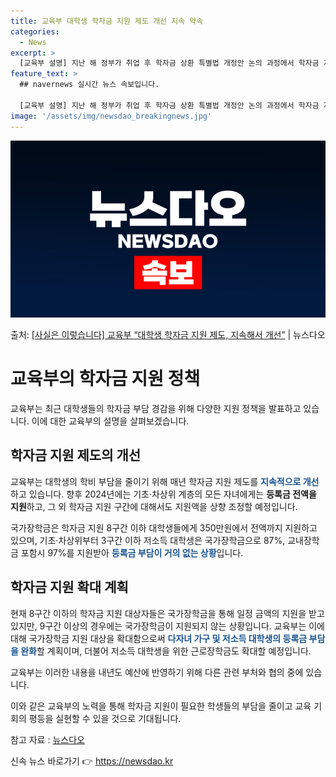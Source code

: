 ```yaml
---
title: 교육부 대학생 학자금 지원 제도 개선 지속 약속
categories:
  - News
excerpt: >
  [교육부 설명] 지난 해 정부가 취업 후 학자금 상환 특별법 개정안 논의 과정에서 학자금 지원 5구간 이하 …
feature_text: >
  ## navernews 실시간 뉴스 속보입니다.

  [교육부 설명] 지난 해 정부가 취업 후 학자금 상환 특별법 개정안 논의 과정에서 학자금 지원 5구간 이하 …
image: '/assets/img/newsdao_breakingnews.jpg'
---
```


![뉴스다오 속보](/assets/img/newsdao_breakingnews.jpg)

<p>출처: <a href="https://newsdao.kr/3292" rel="dofollow">[사실은 이렇습니다] 교육부 “대학생 학자금 지원 제도, 지속해서 개선”</a> | 뉴스다오</p>

<h1>교육부의 학자금 지원 정책</h1>

<p data-ke-size="size16">교육부는 최근 대학생들의 학자금 부담 경감을 위해 다양한 지원 정책을 발표하고 있습니다. 이에 대한 교육부의 설명을 살펴보겠습니다.</p>

<h2>학자금 지원 제도의 개선</h2>
교육부는 대학생의 학비 부담을 줄이기 위해 매년 학자금 지원 제도를 <b><span style="color: #1a5490;">지속적으로 개선</span></b>하고 있습니다. 향후 2024년에는 기초·차상위 계층의 모든 자녀에게는 <b>등록금 전액을 지원</b>하고, 그 외 학자금 지원 구간에 대해서도 지원액을 상향 조정할 예정입니다. 

국가장학금은 학자금 지원 8구간 이하 대학생들에게 350만원에서 전액까지 지원하고 있으며, 기초·차상위부터 3구간 이하 저소득 대학생은 국가장학금으로 87%, 교내장학금 포함시 97%를 지원받아 <b><span style="color: #1a5490;">등록금 부담이 거의 없는 상황</span></b>입니다.

<h2>학자금 지원 확대 계획</h2>
현재 8구간 이하의 학자금 지원 대상자들은 국가장학금을 통해 일정 금액의 지원을 받고 있지만, 9구간 이상의 경우에는 국가장학금이 지원되지 않는 상황입니다. 교육부는 이에 대해 국가장학금 지원 대상을 확대함으로써 <b><span style="color: #1a5490;">다자녀 가구 및 저소득 대학생의 등록금 부담을 완화</span></b>할 계획이며, 더불어 저소득 대학생을 위한 근로장학금도 확대할 예정입니다.

교육부는 이러한 내용을 내년도 예산에 반영하기 위해 다른 관련 부처와 협의 중에 있습니다.

이와 같은 교육부의 노력을 통해 학자금 지원이 필요한 학생들의 부담을 줄이고 교육 기회의 평등을 실현할 수 있을 것으로 기대됩니다.

참고 자료 : <a href="https://newsdao.kr/3292">뉴스다오</a> 

신속 뉴스 바로가기 👉 <a href="https://newsdao.kr" rel="dofollow">https://newsdao.kr</a>


